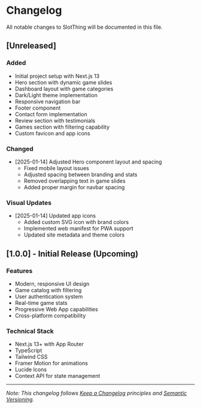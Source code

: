 # Changelog

All notable changes to SlotThing will be documented in this file.

## [Unreleased]

### Added
- Initial project setup with Next.js 13
- Hero section with dynamic game slides
- Dashboard layout with game categories
- Dark/Light theme implementation
- Responsive navigation bar
- Footer component
- Contact form implementation
- Review section with testimonials
- Games section with filtering capability
- Custom favicon and app icons

### Changed
- [2025-01-14] Adjusted Hero component layout and spacing
  - Fixed mobile layout issues
  - Adjusted spacing between branding and stats
  - Removed overlapping text in game slides
  - Added proper margin for navbar spacing

### Visual Updates
- [2025-01-14] Updated app icons
  - Added custom SVG icon with brand colors
  - Implemented web manifest for PWA support
  - Updated site metadata and theme colors

## [1.0.0] - Initial Release (Upcoming)

### Features
- Modern, responsive UI design
- Game catalog with filtering
- User authentication system
- Real-time game stats
- Progressive Web App capabilities
- Cross-platform compatibility

### Technical Stack
- Next.js 13+ with App Router
- TypeScript
- Tailwind CSS
- Framer Motion for animations
- Lucide Icons
- Context API for state management

---
*Note: This changelog follows [Keep a Changelog](https://keepachangelog.com/) principles and [Semantic Versioning](https://semver.org/).*
